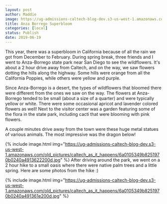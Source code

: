 ```yaml
---
layout: post
author: Maddie
image: https://ug-admissions-caltech-blog-dev.s3-us-west-1.amazonaws.com/old_pictures/caltech_as_it_happens/6a0105349b8251970b0240a4913604200d.jpg
title: Anza Borrego Superbloom
categories: [local]
status: Publish
date: 2019-06-19
---
```


This year, there was a superbloom in California because of all the rain we got from December to February. During spring break, three friends and I went to Anza-Borrego state park near San Diego to see the wildflowers. It's about a 2 hour drive away from Caltech, and on the way, we saw flowers dotting the hills along the highway. Some hills were orange from all the California Poppies, while others were yellow and purple.

Since Anza-Borrego is a desert, the types of wildflowers that bloomed there were different from the ones we saw on the way. The flowers at Anza-Borrego tended to be small (about a size of a quarter) and were typically yellow or white. There were some occasional apricot and lavender colored flowers as well!
Next to the visitor center was a garden featuring some of the flora in the state park, including cacti that were blooming with pink flowers.

A couple minutes drive away from the town were these huge metal statues of various animals. The most impressive was the dragon below!


{% include image.html img="https://ug-admissions-caltech-blog-dev.s3-us-west-1.amazonaws.com/old_pictures/caltech_as_it_happens/6a0105349b8251970b0240a4913622200d.jpg" %}
After driving around the park, we went on a 2 hour hike to a small oasis where there were native palm trees and a little spring. Here are some photos from the hike :)


{% include image.html img="https://ug-admissions-caltech-blog-dev.s3-us-west-1.amazonaws.com/old_pictures/caltech_as_it_happens/6a0105349b8251970b0240a491361e200d.jpg" %}
